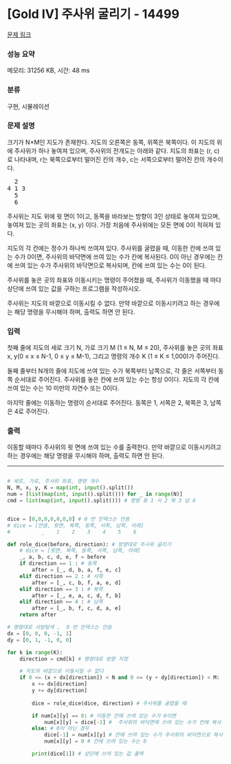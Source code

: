# [Gold IV] 주사위 굴리기 - 14499 

[문제 링크](https://www.acmicpc.net/problem/14499) 

### 성능 요약

메모리: 31256 KB, 시간: 48 ms

### 분류

구현, 시뮬레이션

### 문제 설명

<p>크기가 N×M인 지도가 존재한다. 지도의 오른쪽은 동쪽, 위쪽은 북쪽이다. 이 지도의 위에 주사위가 하나 놓여져 있으며, 주사위의 전개도는 아래와 같다. 지도의 좌표는 (r, c)로 나타내며, r는 북쪽으로부터 떨어진 칸의 개수, c는 서쪽으로부터 떨어진 칸의 개수이다. </p>

<pre>  2
4 1 3
  5
  6</pre>

<p>주사위는 지도 위에 윗 면이 1이고, 동쪽을 바라보는 방향이 3인 상태로 놓여져 있으며, 놓여져 있는 곳의 좌표는 (x, y) 이다. 가장 처음에 주사위에는 모든 면에 0이 적혀져 있다.</p>

<p>지도의 각 칸에는 정수가 하나씩 쓰여져 있다. 주사위를 굴렸을 때, 이동한 칸에 쓰여 있는 수가 0이면, 주사위의 바닥면에 쓰여 있는 수가 칸에 복사된다. 0이 아닌 경우에는 칸에 쓰여 있는 수가 주사위의 바닥면으로 복사되며, 칸에 쓰여 있는 수는 0이 된다.</p>

<p>주사위를 놓은 곳의 좌표와 이동시키는 명령이 주어졌을 때, 주사위가 이동했을 때 마다 상단에 쓰여 있는 값을 구하는 프로그램을 작성하시오.</p>

<p>주사위는 지도의 바깥으로 이동시킬 수 없다. 만약 바깥으로 이동시키려고 하는 경우에는 해당 명령을 무시해야 하며, 출력도 하면 안 된다.</p>

### 입력 

 <p>첫째 줄에 지도의 세로 크기 N, 가로 크기 M (1 ≤ N, M ≤ 20), 주사위를 놓은 곳의 좌표 x, y(0 ≤ x ≤ N-1, 0 ≤ y ≤ M-1), 그리고 명령의 개수 K (1 ≤ K ≤ 1,000)가 주어진다.</p>

<p>둘째 줄부터 N개의 줄에 지도에 쓰여 있는 수가 북쪽부터 남쪽으로, 각 줄은 서쪽부터 동쪽 순서대로 주어진다. 주사위를 놓은 칸에 쓰여 있는 수는 항상 0이다. 지도의 각 칸에 쓰여 있는 수는 10 미만의 자연수 또는 0이다.</p>

<p>마지막 줄에는 이동하는 명령이 순서대로 주어진다. 동쪽은 1, 서쪽은 2, 북쪽은 3, 남쪽은 4로 주어진다.</p>

### 출력 

 <p>이동할 때마다 주사위의 윗 면에 쓰여 있는 수를 출력한다. 만약 바깥으로 이동시키려고 하는 경우에는 해당 명령을 무시해야 하며, 출력도 하면 안 된다.</p>

---
```python

# 세로, 가로, 주사위 좌표, 명령 개수
N, M, x, y, K = map(int, input().split())
num = [list(map(int, input().split())) for _ in range(N)]
cmd = list(map(int, input().split())) # 명령 동 1 서 2 북 3 남 4


dice = [0,0,0,0,0,0,0] # 0 번 인덱스는 안씀
# dice = [안씀, 윗면, 북쪽, 동쪽, 서쪽, 남쪽, 아래]
#          _    1    2    3    4    5    6

def role_dice(before, direction): # 방향대로 주사위 굴리기
    # dice = [윗면, 북쪽, 동쪽, 서쪽, 남쪽, 아래]
    _, a, b, c, d, e, f = before
    if direction == 1 : # 동쪽
        after = [_, d, b, a, f, e, c]
    elif direction == 2 : # 서쪽
        after = [_, c, b, f, a, e, d]
    elif direction == 3 : # 북쪽
        after = [_, e, a, c, d, f, b]
    elif direction == 4 : # 남쪽
        after = [_, b, f, c, d, a, e]
    return after

# 명령대로 사방탐색 ,  0 번 인덱스는 안씀
dx = [0, 0, 0, -1, 1]
dy = [0, 1, -1, 0, 0]

for k in range(K):
    direction = cmd[k] # 명령대로 방향 지정

    # 지도의 바깥으로 이동시킬 수 없다
    if 0 <= (x + dx[direction]) < N and 0 <= (y + dy[direction]) < M:
        x += dx[direction]
        y += dy[direction]
    
        dice = role_dice(dice, direction) # 주사위를 굴렸을 때

        if num[x][y] == 0: # 이동한 칸에 쓰여 있는 수가 0이면
            num[x][y] = dice[-1] #  주사위의 바닥면에 쓰여 있는 수가 칸에 복사
        else: # 0이 아닌 경우
            dice[-1] = num[x][y] # 칸에 쓰여 있는 수가 주사위의 바닥면으로 복사
            num[x][y] = 0 # 칸에 쓰여 있는 수는 0

        print(dice[1]) # 상단에 쓰여 있는 값 출력
    
```
